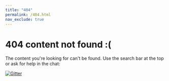 ```yaml
---
title: "404"
permalink: /404.html
nav_exclude: true
---
```


# 404 content not found :(

The content you're looking for can't be found. Use the search bar at the top or ask for help in the chat:

[![Gitter](https://badges.gitter.im/DelightChat/community.svg)](https://gitter.im/DelightChat/community?utm_source=badge&utm_medium=badge&utm_campaign=pr-badge)